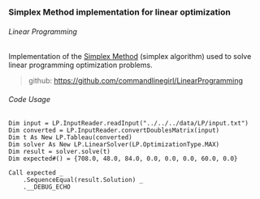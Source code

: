 ### Simplex Method implementation for linear optimization

###### Linear Programming

Implementation of the [Simplex Method](https://en.wikipedia.org/wiki/Simplex_algorithm) (simplex algorithm) used to solve linear programming optimization problems.

> github: https://github.com/commandlinegirl/LinearProgramming

###### Code Usage

```vbnet
Dim input = LP.InputReader.readInput("../../../data/LP/input.txt")
Dim converted = LP.InputReader.convertDoublesMatrix(input)
Dim t As New LP.Tableau(converted)
Dim solver As New LP.LinearSolver(LP.OptimizationType.MAX)
Dim result = solver.solve(t)
Dim expected#() = {708.0, 48.0, 84.0, 0.0, 0.0, 0.0, 60.0, 0.0}

Call expected _
    .SequenceEqual(result.Solution) _
    .__DEBUG_ECHO
```